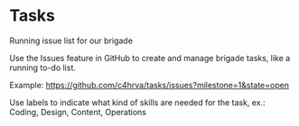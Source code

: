 Tasks
=====

Running issue list for our brigade

Use the Issues feature in GitHub to create and manage brigade tasks, like a running to-do list.

Example: https://github.com/c4hrva/tasks/issues?milestone=1&state=open

Use labels to indicate what kind of skills are needed for the task, ex.: Coding, Design, Content, Operations



